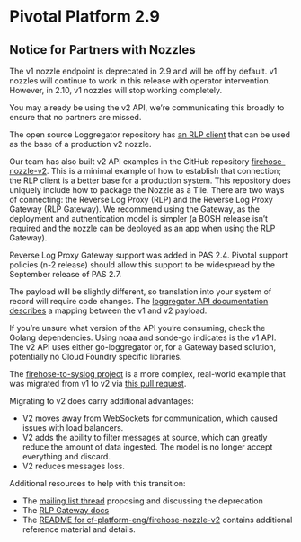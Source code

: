 # Pivotal Platform 2.9

## Notice for Partners with Nozzles

The v1 nozzle endpoint is deprecated in 2.9 and will be off by default. v1 nozzles will 
continue to work in this release with operator intervention. However, in 2.10, v1 nozzles 
will stop working completely.

You may already be using the v2 API, we’re communicating this broadly to ensure that no partners are missed.

The open source Loggregator repository has 
[an RLP client](https://github.com/cloudfoundry/go-loggregator/blob/master/rlp_gateway_client.go)
that can be used as the base of a production v2 nozzle.  

Our team has also built v2 API examples in the GitHub
repository [firehose-nozzle-v2](https://github.com/cf-platform-eng/firehose-nozzle-v2). This is
a minimal example of how to establish that connection; the RLP client is a better base for a production system.
This repository does uniquely include how to package the Nozzle as a Tile. There are two 
ways of connecting: the Reverse Log Proxy (RLP) and the Reverse Log Proxy Gateway (RLP Gateway). We 
recommend using the Gateway, as the deployment and authentication model is simpler (a BOSH release 
isn’t required and the nozzle can be deployed as an app when using the RLP Gateway).

Reverse Log Proxy Gateway support was added in PAS 2.4.  Pivotal support policies (n-2 release) 
should allow this support to be widespread by the September release of PAS 2.7.

The payload will be slightly different, so translation into your system of record will require code changes. 
The [loggregator API documentation describes](https://github.com/cloudfoundry/loggregator-api/blob/master/README.md#v2---v1-mapping) 
a mapping between the v1 and v2 payload.

If you’re unsure what version of the API you’re consuming, check the Golang dependencies. 
Using noaa and sonde-go indicates is the v1 API. The v2 API uses either go-loggregator or, 
for a Gateway based solution, potentially no Cloud Foundry specific libraries.

The [firehose-to-syslog project](https://github.com/cloudfoundry-community/firehose-to-syslog) is a more complex, 
real-world example that was migrated from v1 to v2 via [this pull request](https://github.com/cloudfoundry-community/firehose-to-syslog/pull/213).

Migrating to v2 does carry additional advantages:

* V2 moves away from WebSockets for communication, which caused issues with load balancers.
* V2 adds the ability to filter messages at source, which can greatly reduce the amount of data ingested. The model is no longer accept everything and discard.
* V2 reduces messages loss.

Additional resources to help with this transition:

* The [mailing list thread](https://lists.cloudfoundry.org/g/cf-dev/topic/proposal_deprecation_of_the/29741830?p=,,,20,0,0,0::recentpostdate%2Fsticky,,,20,2,0,29741830) proposing and discussing the deprecation
* The [RLP Gateway docs](https://github.com/cloudfoundry/loggregator/blob/master/docs/rlp_gateway.md)
* The [README for cf-platform-eng/firehose-nozzle-v2](https://github.com/cf-platform-eng/firehose-nozzle-v2/blob/master/README.md) contains additional reference material and details.
